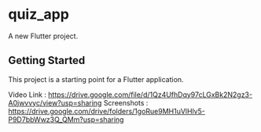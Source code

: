 # quiz_app

A new Flutter project.

## Getting Started

This project is a starting point for a Flutter application.

Video Link : https://drive.google.com/file/d/1Qz4UfhDqy97cLGxBk2N2gz3-A0jwvvyc/view?usp=sharing
Screenshots : https://drive.google.com/drive/folders/1goRue9MH1uVlHlv5-P9D7bbWwz3Q_QMm?usp=sharing
